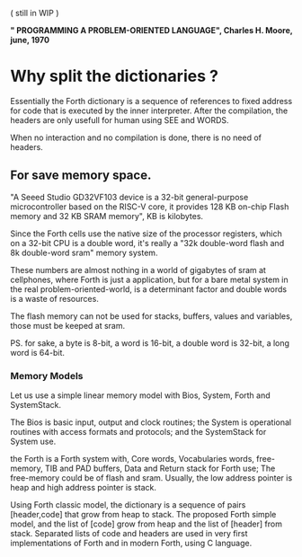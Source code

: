 ( still in WIP )

__" PROGRAMMING A PROBLEM-ORIENTED LANGUAGE", Charles H. Moore, june, 1970__

# Why split the dictionaries ?

Essentially the Forth dictionary is a sequence of references to fixed address for code that is executed by the inner interpreter. After the compilation, the headers are only usefull for human using SEE and WORDS.

When no interaction and no compilation is done, there is no need of headers. 

## For save memory space. 

"A Seeed Studio GD32VF103 device is a 32-bit general-purpose microcontroller based on the RISC-V core, it provides 128 KB on-chip Flash memory and 32 KB SRAM memory", KB is kilobytes. 

Since the Forth cells use the native size of the processor registers, which on a 32-bit CPU is a double word, it's really a "32k double-word flash and 8k double-word sram" memory system. 

These numbers are almost nothing in a world of gigabytes of sram at cellphones, where Forth is just a application, but for a bare metal system in the real problem-oriented-world, is a determinant factor and double words is a waste of resources. 

The flash memory can not be used for stacks, buffers, values and variables, those must be keeped at sram.

PS. for sake, a byte is 8-bit, a word is 16-bit, a double word is 32-bit, a long word is 64-bit.

### Memory Models

Let us use a simple linear memory model with Bios, System, Forth and SystemStack. 

The Bios is basic input, output and clock routines; the System is operational routines with access formats and protocols; and the SystemStack for System use. 

the Forth is a Forth system with, Core words, Vocabularies words, free-memory, TIB and PAD buffers, Data and Return stack for Forth use; The free-memory could be of flash and sram. Usually, the low address pointer is heap and high address pointer is stack. 

Using Forth classic model, the dictionary is a sequence of pairs \[header,code] that grow from heap to stack. The proposed Forth simple model, and the list of \[code] grow from heap and the list of \[header] from stack. Separated lists of code and headers are used in very first implementations of Forth and in modern Forth, using C language.

